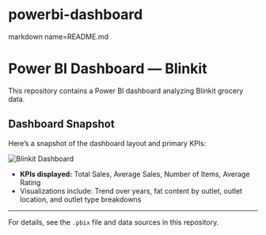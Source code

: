 # powerbi-dashboard
markdown name=README.md
# Power BI Dashboard — Blinkit

This repository contains a Power BI dashboard analyzing Blinkit grocery data.

## Dashboard Snapshot

Here’s a snapshot of the dashboard layout and primary KPIs:

![Blinkit Dashboard](assets/blinkit-dashboard-snapshot.png)

- **KPIs displayed:** Total Sales, Average Sales, Number of Items, Average Rating
- Visualizations include: Trend over years, fat content by outlet, outlet location, and outlet type breakdowns

---

For details, see the `.pbix` file and data sources in this repository.
